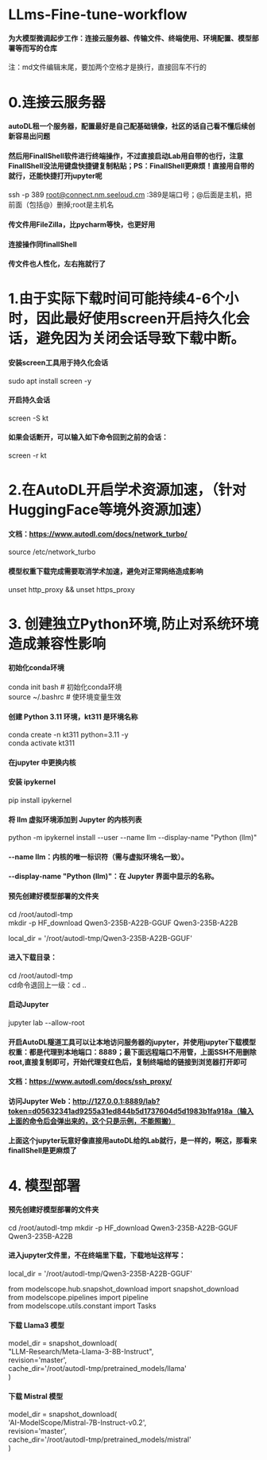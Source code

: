 # LLms-Fine-tune-workflow
#### 为大模型微调起步工作：连接云服务器、传输文件、终端使用、环境配置、模型部署等而写的仓库
注：md文件编辑末尾，要加两个空格才是换行，直接回车不行的

# 0.连接云服务器
#### autoDL租一个服务器，配置最好是自己配基础镜像，社区的话自己看不懂后续创新容易出问题
#### 然后用FinallShell软件进行终端操作，不过直接启动Lab用自带的也行，注意FinallShell没法用键盘快捷键复制粘贴；PS：FinallShell更麻烦！直接用自带的就行，还能快捷打开jupyter呢
ssh -p 389 root@connect.nm.seeloud.cm  :389是端口号；@后面是主机，把前面（包括@）删掉;root是主机名
#### 传文件用FileZilla，比pycharm等快，也更好用
#### 连接操作同finallShell
#### 传文件也人性化，左右拖就行了

# 1.由于实际下载时间可能持续4-6个小时，因此最好使用screen开启持久化会话，避免因为关闭会话导致下载中断。
#### 安装screen工具用于持久化会话
sudo apt install screen -y
#### 开启持久会话
screen -S kt
#### 如果会话断开，可以输入如下命令回到之前的会话：
screen -r kt

# 2.在AutoDL开启学术资源加速，（针对HuggingFace等境外资源加速）
#### 文档：https://www.autodl.com/docs/network_turbo/
source /etc/network_turbo
#### 模型权重下载完成需要取消学术加速，避免对正常网络造成影响
unset http_proxy && unset https_proxy

# 3. 创建独立Python环境,防止对系统环境造成兼容性影响
#### 初始化conda环境
conda init bash # 初始化conda环境                        
source ~/.bashrc # 使环境变量生效
#### 创建 Python 3.11 环境，kt311 是环境名称
conda create -n kt311 python=3.11 -y                        
conda activate kt311

#### 在jupyter 中更换内核
#### 安装 ipykernel
pip install ipykernel
#### 将 llm 虚拟环境添加到 Jupyter 的内核列表
python -m ipykernel install --user --name llm --display-name "Python (llm)"
#### --name llm：内核的唯一标识符（需与虚拟环境名一致）。
#### --display-name "Python (llm)"：在 Jupyter 界面中显示的名称。

#### 预先创建好模型部署的文件夹
cd /root/autodl-tmp                                                     
mkdir -p HF_download Qwen3-235B-A22B-GGUF Qwen3-235B-A22B                            

local_dir = '/root/autodl-tmp/Qwen3-235B-A22B-GGUF'

#### 进入下载目录：
cd /root/autodl-tmp                         
cd命令退回上一级：cd ..
#### 启动Jupyter
jupyter lab --allow-root
#### 开启AutoDL隧道工具可以让本地访问服务器的jupyter，并使用jupyter下载模型权重：都是代理到本地端口：8889；最下面远程端口不用管，上面SSH不用删除root,直接复制即可，开始代理变红色后，复制终端给的链接到浏览器打开即可
#### 文档：https://www.autodl.com/docs/ssh_proxy/
#### 访问Jupyter Web：http://127.0.0.1:8889/lab?token=d05632341ad9255a31ed844b5d1737604d5d1983b1fa918a（输入上面的命令后会弹出来的，这个只是示例，不能照搬）
#### 上面这个jupyter玩意好像直接用autoDL给的Lab就行，是一样的，啊这，那看来finallShell是更麻烦了

# 4. 模型部署
#### 预先创建好模型部署的文件夹
cd /root/autodl-tmp
mkdir -p HF_download Qwen3-235B-A22B-GGUF Qwen3-235B-A22B

#### 进入jupyter文件里，不在终端里下载，下载地址这样写：
local_dir = '/root/autodl-tmp/Qwen3-235B-A22B-GGUF'

from modelscope.hub.snapshot_download import snapshot_download                         
from modelscope.pipelines import pipeline                            
from modelscope.utils.constant import Tasks                               

#### 下载 Llama3 模型
model_dir = snapshot_download(                  
    "LLM-Research/Meta-Llama-3-8B-Instruct",                  
    revision='master',                                        
    cache_dir='/root/autodl-tmp/pretrained_models/llama'                                    
)                                    

#### 下载 Mistral 模型                                     
model_dir = snapshot_download(    
    'AI-ModelScope/Mistral-7B-Instruct-v0.2',    
    revision='master',      
    cache_dir='/root/autodl-tmp/pretrained_models/mistral'     
)    
